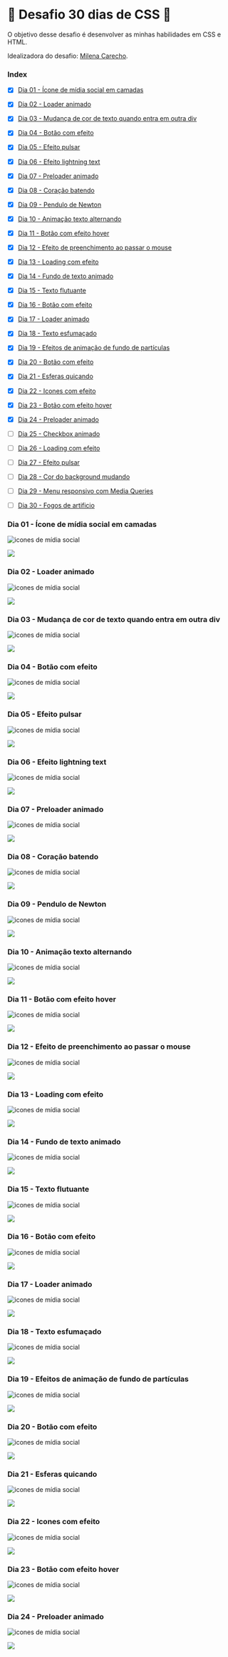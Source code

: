 # :rocket: Desafio 30 dias de CSS :rocket:

O objetivo desse desafio é desenvolver as minhas habilidades em CSS e HTML.

Idealizadora do desafio: [Milena Carecho](https://github.com/MilenaCarecho).

### Index

- [x] [Dia 01 - Ícone de mídia social em camadas](#day01)
- [x] [Dia 02 - Loader animado](#day02)
- [x] [Dia 03 - Mudança de cor de texto quando entra em outra div](#day03)
- [x] [Dia 04 - Botão com efeito](#day04)
- [x] [Dia 05 - Efeito pulsar](#day05)
- [x] [Dia 06 - Efeito lightning text](#day06)
- [x] [Dia 07 - Preloader animado](#day07)  
- [x] [Dia 08 - Coração batendo](#day08)
- [x] [Dia 09 - Pendulo de Newton](#day09)
- [x] [Dia 10 - Animação texto alternando](#day10)
- [x] [Dia 11 - Botão com efeito hover](#day11)
- [x] [Dia 12 - Efeito de preenchimento ao passar o mouse](#day12)
- [x] [Dia 13 - Loading com efeito](#day13)
- [x] [Dia 14 - Fundo de texto animado](#day14)
- [x] [Dia 15 - Texto flutuante](#day15)
- [x] [Dia 16 - Botão com efeito](#day16)
- [x] [Dia 17 - Loader animado](#day17)
- [x] [Dia 18 - Texto esfumaçado](#day18)
- [x] [Dia 19 - Efeitos de animação de fundo de partículas](#day19)
- [x] [Dia 20 - Botão com efeito](#day20)
- [x] [Dia 21 - Esferas quicando](#day21)
- [x] [Dia 22 - Icones com efeito](#day22)
- [x] [Dia 23 - Botão com efeito hover](#day23)
- [x] [Dia 24 - Preloader animado](#day24)
- [ ] [Dia 25 - Checkbox animado](#day25)
- [ ] [Dia 26 - Loading com efeito](#day26)
- [ ] [Dia 27 - Efeito pulsar](#day27)
- [ ] [Dia 28 - Cor do background mudando](#day28)
- [ ] [Dia 29 - Menu responsivo com Media Queries](#day29)
- [ ] [Dia 30 - Fogos de artificio](#day30)


### Dia 01 - Ícone de mídia social em camadas <a name="day01"></a>
![icones de mídia social](./img/dia01.gif)

[![](https://img.shields.io/badge/-Meu%20C%C3%B3digo-red)](https://github.com/FcAlex/30DiasdeCSS/tree/master/dia01)

### Dia 02 - Loader animado <a name="day02"></a>
![icones de mídia social](./img/dia02.gif)

[![](https://img.shields.io/badge/-Meu%20C%C3%B3digo-green)](https://github.com/FcAlex/30DiasdeCSS/tree/master/dia02)

### Dia 03 - Mudança de cor de texto quando entra em outra div <a name="day03"></a>
![icones de mídia social](./img/dia03.gif)

[![](https://img.shields.io/badge/-Meu%20C%C3%B3digo-blue)](https://github.com/FcAlex/30DiasdeCSS/tree/master/dia03)

### Dia 04 - Botão com efeito <a name="day04"></a>
![icones de mídia social](./img/dia04.gif)

[![](https://img.shields.io/badge/-Meu%20C%C3%B3digo-yellow)](https://github.com/FcAlex/30DiasdeCSS/tree/master/dia04)

### Dia 05 - Efeito pulsar <a name="day05"></a>
![icones de mídia social](./img/dia05.gif)

[![](https://img.shields.io/badge/-Meu%20C%C3%B3digo-9cf)](https://github.com/FcAlex/30DiasdeCSS/tree/master/dia05)

### Dia 06 - Efeito lightning text <a name="day06"></a>
![icones de mídia social](./img/dia06.gif)

[![](https://img.shields.io/badge/-Meu%20C%C3%B3digo-ccc)](https://github.com/FcAlex/30DiasdeCSS/tree/master/dia06)

### Dia 07 - Preloader animado <a name="day07"></a>
![icones de mídia social](./img/dia07.gif)

[![](https://img.shields.io/badge/-Meu%20C%C3%B3digo-orange)](https://github.com/FcAlex/30DiasdeCSS/tree/master/dia07)

### Dia 08 - Coração batendo <a name="day08"></a>
![icones de mídia social](./img/dia08.gif)

[![](https://img.shields.io/badge/-Meu%20C%C3%B3digo-black)](https://github.com/FcAlex/30DiasdeCSS/tree/master/dia08)

### Dia 09 - Pendulo de Newton <a name="day09"></a>
![icones de mídia social](./img/dia09.gif)

[![](https://img.shields.io/badge/-Meu%20C%C3%B3digo-16a085)](https://github.com/FcAlex/30DiasdeCSS/tree/master/dia09)

### Dia 10 - Animação texto alternando <a name="day10"></a>
![icones de mídia social](./img/dia10.gif)

[![](https://img.shields.io/badge/-Meu%20C%C3%B3digo-d35400)](https://github.com/FcAlex/30DiasdeCSS/tree/master/dia10)

### Dia 11 - Botão com efeito hover <a name="day11"></a>
![icones de mídia social](./img/dia11.gif)

[![](https://img.shields.io/badge/-Meu%20C%C3%B3digo-e74c3c)](https://github.com/FcAlex/30DiasdeCSS/tree/master/dia11)


### Dia 12 - Efeito de preenchimento ao passar o mouse <a name="day12"></a>
![icones de mídia social](./img/dia12.gif)

[![](https://img.shields.io/badge/-Meu%20C%C3%B3digo-9b59b6)](https://github.com/FcAlex/30DiasdeCSS/tree/master/dia12)

### Dia 13 - Loading com efeito <a name="day13"></a>
![icones de mídia social](./img/dia13.gif)

[![](https://img.shields.io/badge/-Meu%20C%C3%B3digo-FFC371)](https://github.com/FcAlex/30DiasdeCSS/tree/master/dia13)

### Dia 14 - Fundo de texto animado <a name="day14"></a>
![icones de mídia social](./img/dia14.gif)

[![](https://img.shields.io/badge/-Meu%20C%C3%B3digo-7efff5)](https://github.com/FcAlex/30DiasdeCSS/tree/master/dia14)

### Dia 15 - Texto flutuante <a name="day15"></a>
![icones de mídia social](./img/dia15.gif)

[![](https://img.shields.io/badge/-Meu%20C%C3%B3digo-8e44ad)](https://github.com/FcAlex/30DiasdeCSS/tree/master/dia15)

### Dia 16 - Botão com efeito <a name="day16"></a>
![icones de mídia social](./img/dia16.gif)

[![](https://img.shields.io/badge/-Meu%20C%C3%B3digo-c0392b)](https://github.com/FcAlex/30DiasdeCSS/tree/master/dia16)


### Dia 17 - Loader animado <a name="day17"></a>
![icones de mídia social](./img/dia17.gif)

[![](https://img.shields.io/badge/-Meu%20C%C3%B3digo-ecf0f1)](https://github.com/FcAlex/30DiasdeCSS/tree/master/dia17)

### Dia 18 - Texto esfumaçado <a name="day18"></a>
![icones de mídia social](./img/dia18.gif)

[![](https://img.shields.io/badge/-Meu%20C%C3%B3digo-fff)](https://github.com/FcAlex/30DiasdeCSS/tree/master/dia18)

### Dia 19 - Efeitos de animação de fundo de partículas <a name="day19"></a>
![icones de mídia social](./img/dia19.gif) 

[![](https://img.shields.io/badge/-Meu%20C%C3%B3digo-e17055)](https://github.com/FcAlex/30DiasdeCSS/tree/master/dia19)

### Dia 20 - Botão com efeito <a name="day20"></a>
![icones de mídia social](./img/dia20.gif) 

[![](https://img.shields.io/badge/-Meu%20C%C3%B3digo-000)](https://github.com/FcAlex/30DiasdeCSS/tree/master/dia20)

### Dia 21 - Esferas quicando <a name="day21"></a>
![icones de mídia social](./img/dia21.gif) 

[![](https://img.shields.io/badge/-Meu%20C%C3%B3digo-green)](https://github.com/FcAlex/30DiasdeCSS/tree/master/dia21)

### Dia 22 - Icones com efeito <a name="day22"></a>
![icones de mídia social](./img/dia22.gif) 

[![](https://img.shields.io/badge/-Meu%20C%C3%B3digo-red)](https://github.com/FcAlex/30DiasdeCSS/tree/master/dia22)

### Dia 23 - Botão com efeito hover <a name="day23"></a>
![icones de mídia social](./img/dia23.gif) 

[![](https://img.shields.io/badge/-Meu%20C%C3%B3digo-blue)](https://github.com/FcAlex/30DiasdeCSS/tree/master/dia23)

### Dia 24 - Preloader animado <a name="day23"></a>
![icones de mídia social](./img/dia24.gif) 

[![](https://img.shields.io/badge/-Meu%20C%C3%B3digo-blue)](https://github.com/FcAlex/30DiasdeCSS/tree/master/dia24)